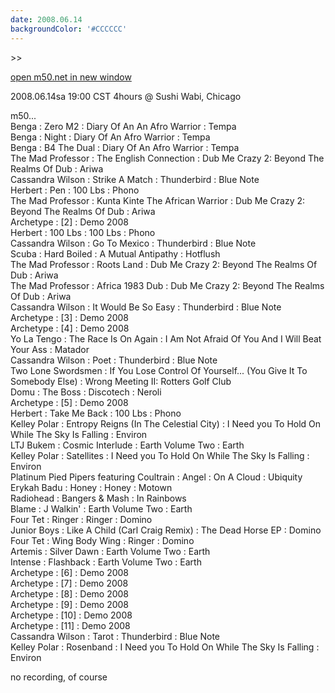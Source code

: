 ```yaml
---
date: 2008.06.14
backgroundColor: '#CCCCCC'
---
```


\>>

[open m50.net in new window  
](http://m50.net/)


2008.06.14sa 19:00 CST 4hours @ Sushi Wabi, Chicago



m50...  
Benga : Zero M2 : Diary Of An An Afro Warrior : Tempa  
Benga : Night : Diary Of An Afro Warrior : Tempa  
Benga : B4 The Dual : Diary Of An Afro Warrior : Tempa  
The Mad Professor : The English Connection : Dub Me Crazy 2: Beyond The Realms Of Dub : Ariwa  
Cassandra Wilson : Strike A Match : Thunderbird : Blue Note  
Herbert : Pen : 100 Lbs : Phono  
The Mad Professor : Kunta Kinte The African Warrior : Dub Me Crazy 2: Beyond The Realms Of Dub : Ariwa  
Archetype : \[2\] : Demo 2008  
Herbert : 100 Lbs : 100 Lbs : Phono  
Cassandra Wilson : Go To Mexico : Thunderbird : Blue Note  
Scuba : Hard Boiled : A Mutual Antipathy : Hotflush  
The Mad Professor : Roots Land : Dub Me Crazy 2: Beyond The Realms Of Dub : Ariwa  
The Mad Professor : Africa 1983 Dub : Dub Me Crazy 2: Beyond The Realms Of Dub : Ariwa  
Cassandra Wilson : It Would Be So Easy : Thunderbird : Blue Note  
Archetype : \[3\] : Demo 2008  
Archetype : \[4\] : Demo 2008  
Yo La Tengo : The Race Is On Again : I Am Not Afraid Of You And I Will Beat Your Ass : Matador  
Cassandra Wilson : Poet : Thunderbird : Blue Note  
Two Lone Swordsmen : If You Lose Control Of Yourself... (You Give It To Somebody Else) : Wrong Meeting II: Rotters Golf Club  
Domu : The Boss : Discotech : Neroli  
Archetype : \[5\] : Demo 2008  
Herbert : Take Me Back : 100 Lbs : Phono  
Kelley Polar : Entropy Reigns (In The Celestial City) : I Need you To Hold On While The Sky Is Falling : Environ  
LTJ Bukem : Cosmic Interlude : Earth Volume Two : Earth  
Kelley Polar : Satellites : I Need you To Hold On While The Sky Is Falling : Environ  
Platinum Pied Pipers featuring Coultrain : Angel : On A Cloud : Ubiquity  
Erykah Badu : Honey : Honey : Motown  
Radiohead : Bangers & Mash : In Rainbows  
Blame : J Walkin' : Earth Volume Two : Earth  
Four Tet : Ringer : Ringer : Domino  
Junior Boys : Like A Child (Carl Craig Remix) : The Dead Horse EP : Domino  
Four Tet : Wing Body Wing : Ringer : Domino  
Artemis : Silver Dawn : Earth Volume Two : Earth  
Intense : Flashback : Earth Volume Two : Earth  
Archetype : \[6\] : Demo 2008  
Archetype : \[7\] : Demo 2008  
Archetype : \[8\] : Demo 2008  
Archetype : \[9\] : Demo 2008  
Archetype : \[10\] : Demo 2008  
Archetype : \[11\] : Demo 2008  
Cassandra Wilson : Tarot : Thunderbird : Blue Note  
Kelley Polar : Rosenband : I Need you To Hold On While The Sky Is Falling : Environ  

no recording, of course